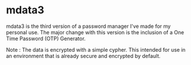 # mdata3
mdata3 is the third version of a password manager I've made for my personal use. The major change with this version is the inclusion of a One Time Password (OTP) Generator.

Note : The data is encrypted with a simple cypher. This intended for use in an environment that is already secure and encrypted by default. 
